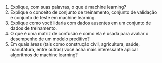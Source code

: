 1. Explique, com suas palavras, o que é machine learning?
2. Explique o conceito de conjunto de treinamento, conjunto de validação e
conjunto de teste em machine learning.
3. Explique como você lidaria com dados ausentes em um conjunto de dados
de treinamento.
4. O que é uma matriz de confusão e como ela é usada para avaliar o
desempenho de um modelo preditivo?
5. Em quais áreas (tais como construção civil, agricultura, saúde, manufatura,
entre outras) você acha mais interessante aplicar algoritmos de machine
learning?